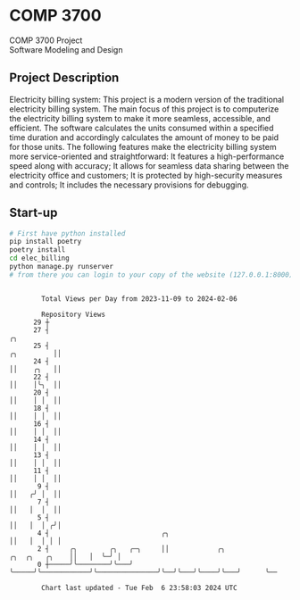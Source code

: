 # COMP 3700
COMP 3700 Project  
Software Modeling and Design
## Project Description
Electricity billing system: This project is a modern version of the traditional electricity billing system. The main focus of this project is to computerize the electricity billing system to make it more seamless, accessible, and efficient. The software calculates the units consumed within a specified time duration and accordingly calculates the amount of money to be paid for those units. The following features make the electricity billing system more service-oriented and straightforward: It features a high-performance speed along with accuracy; It allows for seamless data sharing between the electricity office and customers; It is protected by high-security measures and controls; It includes the necessary provisions for debugging.

## Start-up
```bash
# First have python installed
pip install poetry
poetry install
cd elec_billing
python manage.py runserver
# from there you can login to your copy of the website (127.0.0.1:8000), default creds are admin/admin
```

```

        Total Views per Day from 2023-11-09 to 2024-02-06

        Repository Views
      29 ┼
      27 ┤                                                                                     ╭╮
      25 ┤                                                                          ╭╮         ││
      24 ┤                                                                          ││    ╭╮   ││
      22 ┤                                                                          ││    │╰╮  ││
      20 ┤                                                                          ││    │ │  ││
      18 ┤                                                                          ││    │ │  ││
      16 ┤                                                                          ││    │ │  ││
      14 ┤                                                                          ││    │ │  ││
      13 ┤                                                                          ││    │ │  ││
      11 ┤                                                                          ││    │ │  ││
       9 ┤                                                                          ││   ╭╯ │  ││
       7 ┤                                                                          ││   │  │  ││
       5 ┤                                                                          ││   │  │ ╭╯│
       4 ┤                            ╭╮                                            ││   │  │ │ │
       2 ┤     ╭╮        ╭╮   ╭─╮     ││            ╭╮               ╭╮  ╭╮   ╭╮    ││   │  ╰─╯ │
       0 ┼─────╯╰────────╯╰───╯ ╰─────╯╰────────────╯╰───────────────╯╰──╯╰───╯╰────╯╰───╯      ╰──

        Chart last updated - Tue Feb  6 23:58:03 2024 UTC
        
```
